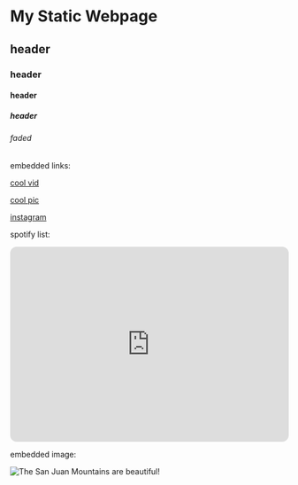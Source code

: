 # My Static Webpage

## header

### header

#### header

##### header

###### faded


embedded links:

<a href="https://www.youtube.com/watch?v=ubQBa7DnuMI&list=FLqFZDMHNG5qcJbFnSycYg3w&index=7">cool vid</a> 

<a href="https://uploads2.wikiart.org/images/m-c-escher.jpg!Portrait.jpg">cool pic</a> 

<a href="https://www.instagram.com/teezknees/">instagram</a>

spotify list:

<iframe style="border-radius:12px" src="https://open.spotify.com/embed/playlist/6tT2C1kZVZZX4m4a8opQE1?utm_source=generator" width="100%" height="352" frameBorder="0" allowfullscreen="" allow="autoplay; clipboard-write; encrypted-media; fullscreen; picture-in-picture" loading="lazy"></iframe>


embedded image:

![The San Juan Mountains are beautiful!](https://uploads2.wikiart.org/images/m-c-escher.jpg!Portrait.jpg "San Juan Mountains")
